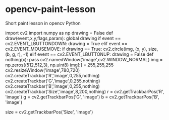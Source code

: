 # opencv-paint-lesson
Short paint lesson in opencv Python

import cv2
import numpy as np
drawing = False
def draw(event,x,y,flags,param):
    global drawing
    if event == cv2.EVENT_LBUTTONDOWN:
        drawing = True
    elif event == cv2.EVENT_MOUSEMOVE:
        if drawing == True:
            cv2.circle(img, (x, y), size, (b, g, r), -1)
    elif event == cv2.EVENT_LBUTTONUP:
        drawing = False
def nothing(x):
    pass
cv2.namedWindow('image',cv2.WINDOW_NORMAL)
img = np.zeros((512,512,3), np.uint8)
img[:] = 255,255,255
cv2.resizeWindow('image',780,720)
cv2.createTrackbar('R','image',0,255,nothing)
cv2.createTrackbar('G','image',0,255,nothing)
cv2.createTrackbar('B','image',0,255,nothing)
cv2.createTrackbar('Size','image',8,200,nothing)
r = cv2.getTrackbarPos('R', 'image')
g = cv2.getTrackbarPos('G', 'image')
b = cv2.getTrackbarPos('B', 'image')

size = cv2.getTrackbarPos('Size', 'image')

